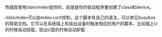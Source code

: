 热插拔使用/sbin/mdev提供的，前提是你的驱动程序要创建了class和device。

/sbin/mdev可以由mdev.conf控制，这个脚本有自己的语法，可以参见busybox的帮助文档。它可以在系统插上和拔出设备时触发相应的用户的脚本，比如插上U的时候自动挂载，拔出U盘的时候自动卸载